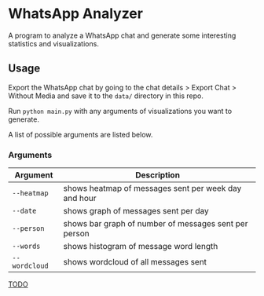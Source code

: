# WhatsApp Analyzer
A program to analyze a WhatsApp chat and generate some interesting statistics and visualizations.

## Usage

Export the WhatsApp chat by going to the chat details > Export Chat > Without Media and save it to the `data/` directory in this repo.

Run `python main.py` with any arguments of visualizations you want to generate.

A list of possible arguments are listed below.

### Arguments

| Argument | Description |
| --- | --- |
| `--heatmap`| shows heatmap of messages sent per week day and hour |
| `--date`| shows graph of messages sent per day |
| `--person` | shows bar graph of number of messages sent per person |
| `--words` | shows histogram of message word length |
| `--wordcloud` | shows wordcloud of all messages sent |


[TODO](TODO.md)
